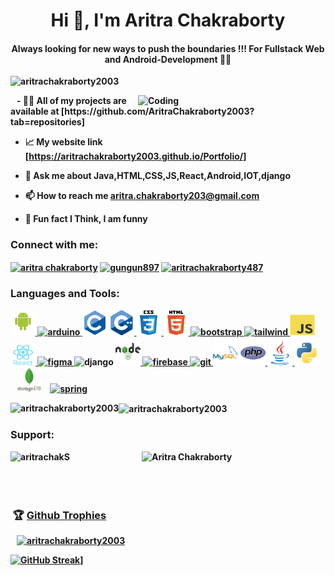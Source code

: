 <h1 align="center">Hi 👋, I'm Aritra Chakraborty</h1>
<h4 align="center">Always looking for new ways to push the boundaries !!! For <strong>Fullstack Web </strong> and <strong>Android-Development 👨‍💻  <strong></strong></h4>

<p align="left"> <img src="https://komarev.com/ghpvc/?username=aritrachakraborty2003&label=Profile%20views&color=0e75b6&style=flat" alt="aritrachakraborty2003" /> </p>
&nbsp;&nbsp;
<img align="right" alt="Coding" width="300" src="https://media.tenor.com/NOYF3f82b_gAAAAC/programmer.gif">
- 👨‍💻 All of my projects are available at [https://github.com/AritraChakraborty2003?tab=repositories]

- 📈  My website link [https://aritrachakraborty2003.github.io/Portfolio/]

- 💬 Ask me about **Java,HTML,CSS,JS,React,Android,IOT,django**

- 📫 How to reach me **aritra.chakraborty203@gmail.com**

- 🤣 Fun fact **I Think, I am funny**


<h3 align="left">Connect with me:</h3>
<p align="left">
<a href="https://www.linkedin.com/in/aritra-chakraborty-396604217/" target="blank"><img align="center" src="https://raw.githubusercontent.com/rahuldkjain/github-profile-readme-generator/master/src/images/icons/Social/linked-in-alt.svg" alt="aritra chakraborty" height="30" width="40" /></a>
<a href="https://www.leetcode.com/gungun897" target="blank"><img align="center" src="https://raw.githubusercontent.com/rahuldkjain/github-profile-readme-generator/master/src/images/icons/Social/leet-code.svg" alt="gungun897" height="30" width="40" /></a>
<a href="https://auth.geeksforgeeks.org/user/aritrachakraborty487" target="blank"><img align="center" src="https://raw.githubusercontent.com/rahuldkjain/github-profile-readme-generator/master/src/images/icons/Social/geeks-for-geeks.svg" alt="aritrachakraborty487" height="30" width="40" /></a>
  
</p>

<h3 align="left">Languages and Tools:</h3>

<p align="left"> <a href="https://developer.android.com" target="_blank" rel="noreferrer"> <img src="https://raw.githubusercontent.com/devicons/devicon/master/icons/android/android-original-wordmark.svg" alt="android" width="40" height="40"/> </a> <a href="https://www.arduino.cc/" target="_blank" rel="noreferrer"> 
<img src="https://cdn.worldvectorlogo.com/logos/arduino-1.svg" alt="arduino" width="40" height="40"/> </a>  
  <img src="https://raw.githubusercontent.com/devicons/devicon/master/icons/c/c-original.svg" alt="c" width="40" height="40"/> </a> <a href="https://www.w3schools.com/cpp/" target="_blank" rel="noreferrer"> <img src="https://raw.githubusercontent.com/devicons/devicon/master/icons/cplusplus/cplusplus-original.svg" alt="cplusplus" width="40" height="40"/> </a> <a href="https://www.w3schools.com/css/" target="_blank" rel="noreferrer"> <img src="https://raw.githubusercontent.com/devicons/devicon/master/icons/css3/css3-original-wordmark.svg" alt="css3" width="40" height="40"/> </a> <a href="https://www.djangoproject.com/" target="_blank" rel="noreferrer">
<img src="https://raw.githubusercontent.com/devicons/devicon/master/icons/html5/html5-original-wordmark.svg" alt="html5" width="40" height="40"/> </a> <a href="https://www.java.com" target="_blank" rel="noreferrer">
<a href="https://getbootstrap.com" target="_blank" rel="noreferrer"> <img src="https://github.com/AritraChakraborty2003/AritraChakraborty2003/assets/107548404/21da152b-fc58-413e-a91a-a8d3644d2125" alt="bootstrap" width="60" height="40"/> </a> <a href="https://www.cprogramming.com/" target="_blank" rel="noreferrer">
<a href="https://tailwindcss.com/" target="_blank" rel="noreferrer"> <img src="https://www.vectorlogo.zone/logos/tailwindcss/tailwindcss-icon.svg" alt="tailwind" width="40" height="40"/> </a>
<a href="https://developer.mozilla.org/en-US/docs/Web/JavaScript" target="_blank" rel="noreferrer"> <img src="https://raw.githubusercontent.com/devicons/devicon/master/icons/javascript/javascript-original.svg" alt="javascript" width="40" height="33"/> </a> <a href="https://www.mysql.com/" target="_blank" rel="noreferrer">
 <a href="https://reactjs.org/" target="_blank" rel="noreferrer"> <img src="https://raw.githubusercontent.com/devicons/devicon/master/icons/react/react-original-wordmark.svg" alt="react" width="40" height="33"/> </a> <a href="https://www.sqlite.org/" target="_blank" rel="noreferrer">
<a href="https://www.figma.com/" target="_blank" rel="noreferrer"> <img src="https://www.vectorlogo.zone/logos/figma/figma-icon.svg" alt="figma" width="40" height="33"/> </a>
<a> <img src="https://cdn.worldvectorlogo.com/logos/django.svg" alt="django" width="40" height="33"/> </a>
<a href="https://nodejs.org" target="_blank" rel="noreferrer"> <img src="https://raw.githubusercontent.com/devicons/devicon/master/icons/nodejs/nodejs-original-wordmark.svg" alt="nodejs" width="40" height="45"/> </a>
<a href="https://firebase.google.com/" target="_blank" rel="noreferrer"> <img src="https://www.vectorlogo.zone/logos/firebase/firebase-icon.svg" alt="firebase" width="40" height="40"/> </a> <a href="https://git-scm.com/" target="_blank" rel="noreferrer"> <img src="https://www.vectorlogo.zone/logos/git-scm/git-scm-icon.svg" alt="git" width="40" height="40"/> </a> <img src="https://raw.githubusercontent.com/devicons/devicon/master/icons/mysql/mysql-original-wordmark.svg" alt="mysql" width="40" height="40"/> </a> <a href="https://www.php.net" target="_blank" rel="noreferrer"> <img src="https://raw.githubusercontent.com/devicons/devicon/master/icons/php/php-original.svg" alt="php" width="40" height="40"/> </a> <a href="https://www.python.org" target="_blank" rel="noreferrer"> 
<a href="https://www.java.com" target="_blank" rel="noreferrer"> <img src="https://raw.githubusercontent.com/devicons/devicon/master/icons/java/java-original.svg" alt="java" width="40" height="40"/> </a> 
 <a href="https://www.python.org" target="_blank" rel="noreferrer"> <img src="https://raw.githubusercontent.com/devicons/devicon/master/icons/python/python-original.svg" alt="python" width="40" height="40"/> </a>&nbsp;&nbsp; 
<a><img src="https://raw.githubusercontent.com/devicons/devicon/master/icons/mongodb/mongodb-original-wordmark.svg" alt="mongodb" width="40" height="40"/> </a>&nbsp;&nbsp; 
<a href="https://spring.io/" target="_blank" rel="noreferrer"> <img src="https://www.vectorlogo.zone/logos/springio/springio-icon.svg" alt="spring" width="40" height="40"/> </a> 


<a><img align="left" src="https://github-readme-stats.vercel.app/api/top-langs?username=aritrachakraborty2003&show_icons=true&locale=en&layout=compact" alt="aritrachakraborty2003" /></a>

<a><img align="center" src="https://github-readme-stats.vercel.app/api?username=aritrachakraborty2003&show_icons=true&theme=radical&locale=en" alt="aritrachakraborty2003" /></a>


<h3 align="left">Support:</h3>
<p><a href="https://www.buymeacoffee.com/aritrachakS"> <img align="left" src="https://cdn.buymeacoffee.com/buttons/v2/default-yellow.png" height="50" width="210" alt="aritrachakS" /></a><a href="https://ko-fi.com/Aritra Chakraborty"> <img align="left" src="https://cdn.ko-fi.com/cdn/kofi3.png?v=3" height="50" width="210" alt="Aritra Chakraborty" /></a></p><br><br>

<br>
<br>

<h3>&nbsp;🏆  <u>Github Trophies</u></h3>
<p align="left"> &nbsp;&nbsp;&nbsp;<a href="https://github.com/ryo-ma/github-profile-trophy"><img src="https://github-profile-trophy.vercel.app/?username=aritrachakraborty2003" alt="aritrachakraborty2003"/></a> </p>

[![GitHub Streak](https://streak-stats.demolab.com?user=AritraChakraborty2003&theme=dark&border_radius=5&date_format=M%20j%5B%2C%20Y%5D&card_width=550&card_height=210)](https://git.io/streak-stats)]

